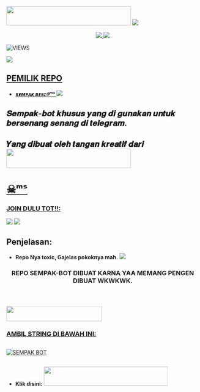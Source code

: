 
<img src="https://img.shields.io/badge/SEMPAK-BOT-red?style=flat&logo=Heroku" width="325" height="50.100" />

<img src="https://telegra.ph/file/074f2590f1127ea3ce00f.png">
<p align="center">
  <a href="https://github.com/ramadhani892/RAM-UBOT/fork">
    <img src="https://img.shields.io/github/forks/ramadhani892/RAM-UBOT?label=Fork&style=social">
    
  </a>
  <a href="https://github.com/ramadhani892/RAM-UBOT">
    <img src="https://img.shields.io/github/stars/ramadhani892/RAM-UBOT?style=social">
  </a>
</p>  

![VIEWS](https://komarev.com/ghpvc/?username=ramadhani892)

<a href="https://t.me/ramubotspam"><img src="https://img.shields.io/badge/KODE%20PENILAIAN-A+-blue.svg?style=for-the-badge&logo=Factor.">

## PEMILIK REPO
* ***sᴇᴍᴘᴀᴋ ʙᴇsɪ⍟ᵐˢ***
[<img src="https://telegra.ph/file/5e183c7f319f42d68834d.png">](https://t.me/signatureofthehero)

  
  
  
  
## 𝑺𝒆𝒎𝒑𝒂𝒌-𝒃𝒐𝒕 𝒌𝒉𝒖𝒔𝒖𝒔 𝒚𝒂𝒏𝒈 𝒅𝒊 𝒈𝒖𝒏𝒂𝒌𝒂𝒏 𝒖𝒏𝒕𝒖𝒌 𝒃𝒆𝒓𝒔𝒆𝒏𝒂𝒏𝒈 𝒔𝒆𝒏𝒂𝒏𝒈 𝒅𝒊 𝒕𝒆𝒍𝒆𝒈𝒓𝒂𝒎.
## 𝒀𝒂𝒏𝒈 𝒅𝒊𝒃𝒖𝒂𝒕 𝒐𝒍𝒆𝒉 𝒕𝒂𝒏𝒈𝒂𝒏 𝒌𝒓𝒆𝒂𝒕𝒊𝒇 𝒅𝒂𝒓𝒊 <a href="https://t.me/MS_Aliansi"><img src="https://img.shields.io/badge/%20𝐀𝐋𝐈𝐀𝐍𝐒𝐈%20𝐌𝐈𝐌𝐈𝐊%20𝐒𝐔𝐒𝐔%20-black.svg?style=flat&logo=skull" width="325" height="50.100" />


# ☠︎︎ᵐˢ


### JOIN DULU TOT!!:

<a href="https://t.me/MSstory_ch"><img src="https://img.shields.io/badge/Channel%20MS%20STORY-blue.svg?style=for-the-badge&logo=Telegram"></a>
<a href="https://t.me/MS_Aliansi"><img src="https://img.shields.io/badge/Join-MIMIK%20SUSU-purple.svg?style=for-the-badge&logo=Telegram"></a>

## Penjelasan:
* **Repo Nya toxic, Gajelas pokoknya mah.** 
[<img src="https://telegra.ph/file/61fb157f63c079bc2dab7.png">](https://t.me/MS_Aliansi)


<h3 align="center">REPO SEMPAK-BOT DIBUAT KARNA YAA MEMANG PENGEN DIBUAT WKWKWK.</h3>
<p align="center">&nbsp;</p>

### <a href="https://t.me/Ms_aliansi"><img src="https://img.shields.io/badge/GROUP%20SUPER%20MIMIK%20SUSU-blue?style=flat&logo=Telegram" width="250" height="40.100" />




### AMBIL STRING DI BAWAH INI:
##
[![SEMPAK BOT](https://replit.com/badge/github/@mimiksusuprojects/SEMPAK-STRING)](https://replit.com/mimiksusuprojects/SEMPAK-STRING)
##

* **Klik disini:**
<a href="https://heroku.com/deploy?template=https://github.com/mimiksusuprojects/PRIVATE.git"><img src="https://img.shields.io/badge/𝕯𝖊𝖕𝖑𝖔𝖞%20𝕾𝖊𝖒𝖕𝖆𝖐-🅿︎🆁︎🅸︎🆅︎🅰︎🆃︎🅴︎%20𝖉𝖎%20𝕳𝖊𝖗𝖔𝖐𝖚-rainbow?style=flat&logo=Heroku" width="325" height="50.100" />

